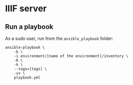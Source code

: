 # IIIF server

## Run a playbook

As a sudo user, run from the `ansible_playbook` folder:

    ansible-playbook \
        -b \
        -i environment/[name of the environment]/inventory \
        -K \
        -k \
        --tags=[tags] \
        -vv \
        playbook.yml
